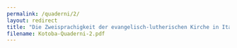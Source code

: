 ```yaml
---
permalink: /quaderni/2/
layout: redirect
title: "Die Zweisprachigkeit der evangelisch-lutherischen Kirche in Italien als Gegenstand der Kontaktlinguistik"
filename: Kotoba-Quaderni-2.pdf
---
```

